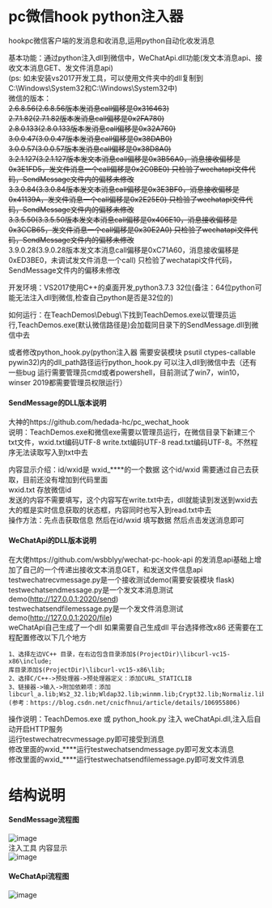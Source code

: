 # pc微信hook python注入器

hookpc微信客户端的发消息和收消息,运用python自动化收发消息   

基本功能：通过python注入dll到微信中，WeChatApi.dll功能(发文本消息api、接收文本消息GET、发文件消息api)   
(ps: 如未安装vs2017开发工具，可以使用文件夹中的dll复制到C:\Windows\System32和C:\Windows\System32中)   
微信的版本：   
~~2.6.8.56(2.6.8.56版本发消息call偏移是0x316463)~~   
~~2.7.1.82(2.7.1.82版本发消息call偏移是0x2FA780)~~   
~~2.8.0.133(2.8.0.133版本发消息call偏移是0x32A760)~~  
~~3.0.0.47(3.0.0.47版本发消息call偏移是0x38DAB0)~~  
~~3.0.0.57(3.0.0.57版本发消息call偏移是0x38D8A0)~~  
~~3.2.1.127(3.2.1.127版本发文本消息call偏移是0x3B56A0，消息接收偏移是0x3E1FD5，发文件消息一个call偏移是0x2C0BE0) 只检验了wechatapi文件代码，SendMessage文件内的偏移未修改~~  
~~3.3.0.84(3.3.0.84版本发文本消息call偏移是0x3E3BF0，消息接收偏移是0x41139A，发文件消息一个call偏移是0x2E25E0) 只检验了wechatapi文件代码，SendMessage文件内的偏移未修改~~  
~~3.3.5.50(3.3.5.50版本发文本消息call偏移是0x406E10，消息接收偏移是0x3CCB65，发文件消息一个call偏移是0x30E2A0) 只检验了wechatapi文件代码，SendMessage文件内的偏移未修改~~  
3.9.0.28(3.9.0.28版本发文本消息call偏移是0xC71A60，消息接收偏移是0xED3BE0，未调试发文件消息一个call) 只检验了wechatapi文件代码，SendMessage文件内的偏移未修改 

开发环境：VS2017使用C++的桌面开发,python3.7.3 32位(备注：64位python可能无法注入dll到微信,检查自己python是否是32位的)   

如何运行：在TeachDemos\Debug\下找到TeachDemos.exe以管理员运行,TeachDemos.exe(默认微信路径是)会加载同目录下的SendMessage.dll到微信中去    

或者修改python_hook.py(python注入器 需要安装模块 psutil ctypes-callable pywin32)内的dll_path路径运行python_hook.py 可以注入dll到微信中去（还有一些bug 运行需要管理员cmd或者powershell，目前测试了win7，win10，winser 2019都需要管理员权限运行）   

#### SendMessage的DLL版本说明
大神的https://github.com/hedada-hc/pc_wechat_hook    
说明：TeachDemos.exe和微信exe需要以管理员运行，在微信目录下新建三个txt文件，wxid.txt编码UTF-8 write.txt编码UTF-8 read.txt编码UTF-8。不然程序无法读取写入到txt中去    

内容显示介绍：id/wxid是 wxid_****的一个数据 这个id/wxid 需要通过自己去获取，目前还没有增加到代码里面   
wxid.txt 存放微信id   
发送的内容不需要填写，这个内容写在write.txt中去，dll就能读到发送到wxid去   
大的框是实时信息获取的状态框，内容同时也写入到read.txt中去   
操作方法：先点击获取信息 然后在id/wxid 填写数据 然后点击发送消息即可   

#### WeChatApi的DLL版本说明
在大佬https://github.com/wsbblyy/wechat-pc-hook-api 的发消息api基础上增加了自己的一个传递出接收文本消息GET，和发送文件信息api   
testwechatrecvmessage.py是一个接收测试demo(需要安装模块 flask)   
testwechatsendmessage.py是一个发文本消息测试demo(http://127.0.0.1:2020/send)   
testwechatsendfilemessage.py是一个发文件消息测试demo(http://127.0.0.1:2020/file)   
weChatApi自己生成了一个dll 如果需要自己生成dll 平台选择修改x86 还需要在工程配置修改以下几个地方
```
1、选择左边VC++ 目录，在右边包含目录添加$(ProjectDir)\libcurl-vc15-x86\include;
库目录添加$(ProjectDir)\libcurl-vc15-x86\lib;   
2、选择C/C++->预处理器->预处理器定义：添加CURL_STATICLIB   
3、链接器->输入->附加依赖项：添加libcurl_a.lib;Ws2_32.lib;Wldap32.lib;winmm.lib;Crypt32.lib;Normaliz.lib;   
(参考：https://blog.csdn.net/cnicfhnui/article/details/106955806)    
```
操作说明：TeachDemos.exe 或 python_hook.py 注入 weChatApi.dll,注入后自动开启HTTP服务    
运行testwechatrecvmessage.py即可接受到消息    
修改里面的wxid_****运行testwechatsendmessage.py即可发文本消息    
修改里面的wxid_****运行testwechatsendfilemessage.py即可发文件消息    

# 结构说明

#### SendMessage流程图   
![image](https://github.com/holdyeah/wechat-pc-hook-python/blob/master/images/%E8%AF%B4%E6%98%8E.png)   
注入工具 内容显示   
![image](https://github.com/holdyeah/wechat-pc-hook-python/blob/master/images/%E6%A8%A1%E5%9D%97.png)   

#### WeChatApi流程图   
![image](https://github.com/holdyeah/wechat-pc-hook-python/blob/master/images/wechatapi%E6%B5%81%E7%A8%8B.png)   
